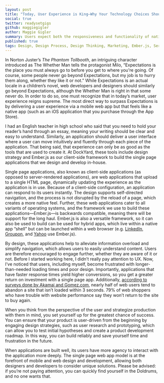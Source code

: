 ```yaml
---
layout: post 
title: "Today, User Experience is King—Why Your Technology Choices Should Reflect That" 
social: true
twitter: readysetgigs
github: maggiegigler
author: Maggie Gigler 
summary: Users expect both the responsiveness and functionality of native apps, but users also appreciate the convenience of the web. Learn how choosing single-page applications allows you to deliver both. 
published: true 
tags: Design, Design Process, Design Thinking, Marketing, Ember.js, Services, Single Page Applications
---
```


In Norton Juster’s _The Phantom Tollbooth_, an intriguing character introduced as The Whether Man tells the protagonist Milo, “Expectations is the place you must always go to before you get to where you're going. Of course, some people never go beyond Expectations, but my job is to hurry them along, whether they like it or not.” While Expectations is an actual locale in a children’s novel, web developers and designers should similarly go beyond Expectations, although the Whether Man is right in that some never do. In order to do so, one must recognize that in today’s market, user experience reigns supreme. The most direct way to surpass Expectations is by delivering a user experience via a mobile web app but that feels like a native app (such as an iOS application that you purchase through the App Store).

I had an English teacher in high school who said that you need to hold your reader’s hand through an essay, meaning your writing should be clear and easy to understand. Similarly, an application should deliver a user interface where a user can move intuitively and fluently through each piece of the application. That being said, that experience can only be as good as the tools that are used to create it. At DockYard, these tools include design strategy and Ember.js as our client-side framework to build the single page applications that we design and develop in-house. 

Single page applications, also known as client-side applications (as opposed to server-rendered applications), are web applications that upload to a single HTML page, dynamically updating the experience as the application is in use. Because of a client-side configuration, an application can respond to its users instantly. The design supports self-directed navigation, and the process is not disrupted by the reload of a page, which creates a more native feel. Further, these web applications cater to all variants of operating systems, and the framework we use to build these applications—Ember.js—is backwards compatible, meaning there will be support for the long haul. Ember.js is also a versatile framework, so it can also be used to build can be used for hybrid apps, which live within a native app “shell” but can be launched within a web browser (e.g. [LinkedIn](http://www.linkedin.com), [Groupon](https://www.groupon.com/), and [Yahoo](http://www.yahoo.com) use Ember.js).

By design, these applications help to alleviate information overload and simplify navigation, which allows users to easily understand content. Users are therefore encouraged to engage further, whether they are aware of it or not. Before I started working here, I didn’t really pay attention to UX. Now, I’ve noticed that users, including myself, become frustrated with longer-than-needed loading times and poor design. Importantly, applications that have faster response times yield higher conversions, so you get a greater return on investment with a single page app. Additionally, [according to surveys done by Akamai and Gomez.com](https://blog.kissmetrics.com/loading-time/), nearly half of web users tend to abandon a site that isn’t loaded within 3 seconds. 79% of web shoppers who have trouble with website performance say they won’t return to the site to buy again.

When you think from the perspective of the user and strategize production with them in mind, you set yourself up for the greatest chance of success. You can ensure that your product is user-driven from the beginning by engaging design strategies, such as user research and prototyping, which can allow you to test initial hypotheses and create a product development roadmap. In this way, you can build reliably and save yourself time and frustration in the future.

When applications are built well, its users have more agency to interact with the application more deeply. The single page web app model is at the forefront of mobile and web design and development, allowing both designers and developers to consider unique solutions. Please be advised: if you’re not paying attention, you can quickly find yourself in the Doldrums, and no one wants that.
